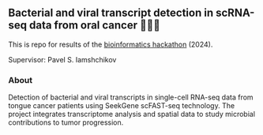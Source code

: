 ## Bacterial and viral transcript detection in scRNA-seq data from oral cancer 👅🦠🦀

This is repo for results of the [bioinformatics hackathon](https://kub.academy/2024/zadachi-bht24/) (2024).

Supervisor: Pavel S. Iamshchikov

### About

Detection of bacterial and viral transcripts in single-cell RNA-seq data from tongue cancer patients using SeekGene scFAST-seq technology. The project integrates transcriptome analysis and spatial data to study microbial contributions to tumor progression.